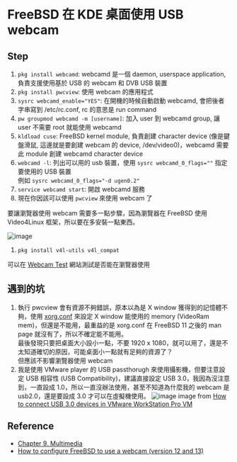 # FreeBSD 在 KDE 桌面使用 USB webcam
## Step
1. `pkg install webcamd`: webcamd 是一個 daemon, userspace application, 負責支援使用基於 USB 的 webcam 和 DVB USB 裝置
2. `pkg install pwcview`: 使用 webcam 的應用程式
3. `sysrc webcamd_enable="YES"`: 在開機的時候自動啟動 webcamd, 會把後者字串寫到 /etc/rc.conf, rc 的意思是 run command
4. `pw groupmod webcamd -m [username]`: 加入 user 到 webcamd group, 讓 user 不需要 root 就能使用 webcamd
5. `kldload cuse`: FreeBSD kernel module, 負責創建 character device (像是鍵盤滑鼠, 這邊就是要創建 webcam 的 device, /dev/video0)，webcamd 需要此 module 創建 webcamd character device
6. `webcamd -l`: 列出可以用的 usb 裝置，使用 `sysrc webcamd_0_flags=""` 指定要使用的 USB 裝置  
例如 `sysrc webcamd_0_flags="-d ugen0.2"`
7. `service webcamd start`: 開啟 webcamd 服務
8. 現在你因該可以使用 `pwcview` 來使用 webcam 了

要讓瀏覽器使用 webcam 需要多一點步驟，因為瀏覽器在 FreeBSD 使用 Video4Linux 框架，所以要在多安裝一點東西。

![image](https://hackmd.io/_uploads/BJPHsnpKa.png)

1. `pkg install v4l-utils v4l_compat`

可以在 [Webcam Test](https://www.google.com/search?q=webcamd+test+oneline&oq=webcamd+test+oneline&gs_lcrp=EgZjaHJvbWUyBggAEEUYOTIJCAEQABgNGIAEMggIAhAAGA0YHjIICAMQABgNGB4yCAgEEAAYDRgeMggIBRAAGA0YHjIICAYQABgNGB4yCAgHEAAYDRgeMggICBAAGA0YHjIICAkQABgNGB7SAQgyNDg4ajBqN6gCALACAA&sourceid=chrome&ie=UTF-8) 網站測試是否能在瀏覽器使用

## 遇到的坑
1. 執行 pwcview 會有資源不夠錯誤，原本以為是 X window 獲得到的記憶體不夠，使用 [xorg.conf](https://man.freebsd.org/cgi/man.cgi?query=xorg.conf&apropos=0&sektion=0&manpath=FreeBSD+10.1-RELEASE+and+Ports&arch=default&format=html) 來設定 X window 能使用的 memory (VideoRam	 mem)，但還是不能用，最重益的是 xorg.conf 在 FreeBSD 11 之後的 man page 就沒有了，所以不確定能不能用。  
最後發現只要把桌面大小設小一點，不要 1920 x 1080，就可以用了，還是不太知道確切的原因，可能桌面小一點就有足夠的資源了？  
但應該不影響瀏覽器使用 webcam
2. 我是使用 VMware player 的 USB passthorugh 來使用攝影機，但要注意設定 USB 相容性 (USB Compatibility)，建議直接設定 USB 3.0，我因為沒注意到，一直設成 1.0，所以一直沒辦法使用，甚至不知道為什麼我的 webcam 是 usb2.0，還是要設成 3.0 才可以在虛擬機使用。
![image](https://hackmd.io/_uploads/SJD-026F6.png)
image from [How to connect USB 3.0 devices in VMware WorkStation Pro VM](https://www.how2shout.com/how-to/how-to-connect-usb-3-0-devices-vmware-workstation-pro-virtual-machine.html)


## Reference
* [Chapter 9. Multimedia](https://docs.freebsd.org/en/books/handbook/multimedia/)
* [How to configure FreeBSD to use a webcam (version 12 and 13)](https://www.adminbyaccident.com/freebsd/how-to-freebsd/how-to-configure-freebsd-to-use-a-webcam-version-12-and-13/)